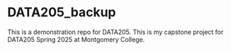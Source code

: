 # DATA205_backup
This is a demonstration repo for DATA205.
This is my capstone project for DATA205 Spring 2025 at Montgomery College.
